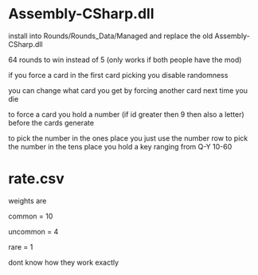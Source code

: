 # Assembly-CSharp.dll

install into Rounds/Rounds_Data/Managed and replace the old Assembly-CSharp.dll

64 rounds to win instead of 5 (only works if both people have the mod)

if you force a card in the first card picking you disable randomness

you can change what card you get by forcing another card next time you die

to force a card you hold a number (if id greater then 9 then also a letter) before the cards generate

to pick the number in the ones place you just use the number row to pick the number in the tens place you hold a key ranging from Q-Y 10-60

# rate.csv

weights are

common = 10

uncommon = 4

rare = 1

dont know how they work exactly
